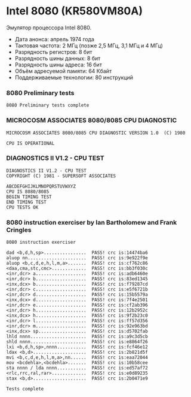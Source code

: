 # Intel 8080 (KR580VM80A)

Эмулятор процессора Intel 8080.

* Дата анонса: апрель 1974 года
* Тактовая частота: 2 МГц (позже 2,5 МГц, 3,1 МГц и 4 МГц)
* Разрядность регистров: 8 бит
* Разрядность шины данных: 8 бит
* Разрядность шины адреса: 16 бит
* Объём адресуемой памяти: 64 Кбайт
* Поддерживаемые технологии: 80 инструкций

### 8080 Preliminary tests

    8080 Preliminary tests complete
    
### MICROCOSM ASSOCIATES 8080/8085 CPU DIAGNOSTIC

    MICROCOSM ASSOCIATES 8080/8085 CPU DIAGNOSTIC VERSION 1.0  (C) 1980

    CPU IS OPERATIONAL
    
### DIAGNOSTICS II V1.2 - CPU TEST

    DIAGNOSTICS II V1.2 - CPU TEST
    COPYRIGHT (C) 1981 - SUPERSOFT ASSOCIATES

    ABCDEFGHIJKLMNOPQRSTUVWXYZ
    CPU IS 8080/8085
    BEGIN TIMING TEST
    END TIMING TEST
    CPU TESTS OK
    
### 8080 instruction exerciser by Ian Bartholomew and Frank Cringles

    8080 instruction exerciser

    dad <b,d,h,sp>................  PASS! crc is:14474ba6
    aluop nn......................  PASS! crc is:9e922f9e
    aluop <b,c,d,e,h,l,m,a>.......  PASS! crc is:cf762c86
    <daa,cma,stc,cmc>.............  PASS! crc is:bb3f030c
    <inr,dcr> a...................  PASS! crc is:adb6460e
    <inr,dcr> b...................  PASS! crc is:83ed1345
    <inx,dcx> b...................  PASS! crc is:f79287cd
    <inr,dcr> c...................  PASS! crc is:e5f6721b
    <inr,dcr> d...................  PASS! crc is:15b5579a
    <inx,dcx> d...................  PASS! crc is:7f4e2501
    <inr,dcr> e...................  PASS! crc is:cf2ab396
    <inr,dcr> h...................  PASS! crc is:12b2952c
    <inx,dcx> h...................  PASS! crc is:9f2b23c0
    <inr,dcr> l...................  PASS! crc is:ff57d356
    <inr,dcr> m...................  PASS! crc is:92e963bd
    <inx,dcx> sp..................  PASS! crc is:d5702fab
    lhld nnnn.....................  PASS! crc is:a9c3d5cb
    shld nnnn.....................  PASS! crc is:e8864f26
    lxi <b,d,h,sp>,nnnn...........  PASS! crc is:fcf46e12
    ldax <b,d>....................  PASS! crc is:2b821d5f
    mvi <b,c,d,e,h,l,m,a>,nn......  PASS! crc is:eaa72044
    mov <bcdehla>,<bcdehla>.......  PASS! crc is:10b58cee
    sta nnnn / lda nnnn...........  PASS! crc is:ed57af72
    <rlc,rrc,ral,rar>.............  PASS! crc is:e0d89235
    stax <b,d>....................  PASS! crc is:2b0471e9

    Tests complete
